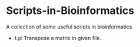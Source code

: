 # Scripts-in-Bioinformatics
A collection of some useful scripts in bioinformatics

* t.pl
Transpose a matrix in given file.
